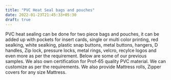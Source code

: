 ```yaml
---
title: "PVC Heat Seal bags and pouches"
date: 2022-01-23T21:45:33+05:30
draft: true
---
```


PVC heat sealing can be done for two piece bags and pouches, it can be added up with pockets for insert cards, single or multi color printing, red sealking, white sealking, plastic snap buttons, metal buttons, hangers, D handles, Zip lock, pressure locks, metal rings, velcro, recylce logos and even more as per the requirement. Below are some of our previous samples. We also own certification for Prof-65 quality PVC material. We can customize as per the requirements. We also provide Mattress rolls, Zipper covers for any size Mattress.